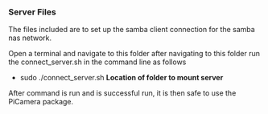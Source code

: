 <div>
    <body>
        <h3>Server Files</h3>
        <p>The files included are to set up the samba client
        connection for the samba nas network.</p>
        <p>Open a terminal and navigate to this folder
        after navigating to this folder run the connect_server.sh
        in the command line as follows</p>
        <div>
            <ul>
                <li>sudo ./connect_server.sh <b>Location of folder to mount server</b></li>
            </ul>
        </div>
        <p>After command is run and is successful run, it
        is then safe to use the PiCamera package.
        </p>
    </body>
</div>
